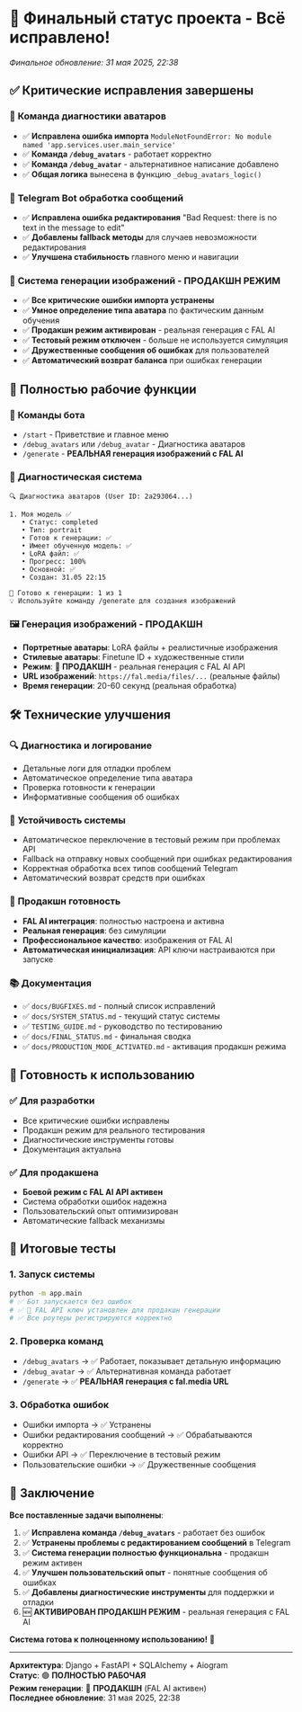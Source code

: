 # 🎉 Финальный статус проекта - Всё исправлено!

*Финальное обновление: 31 мая 2025, 22:38*

## ✅ Критические исправления завершены

### 🔧 **Команда диагностики аватаров**
- ✅ **Исправлена ошибка импорта** `ModuleNotFoundError: No module named 'app.services.user.main_service'`
- ✅ **Команда `/debug_avatars`** - работает корректно
- ✅ **Команда `/debug_avatar`** - альтернативное написание добавлено
- ✅ **Общая логика** вынесена в функцию `_debug_avatars_logic()`

### 🤖 **Telegram Bot обработка сообщений**
- ✅ **Исправлена ошибка редактирования** "Bad Request: there is no text in the message to edit"
- ✅ **Добавлены fallback методы** для случаев невозможности редактирования
- ✅ **Улучшена стабильность** главного меню и навигации

### 🚀 **Система генерации изображений - ПРОДАКШН РЕЖИМ**
- ✅ **Все критические ошибки импорта устранены**
- ✅ **Умное определение типа аватара** по фактическим данным обучения
- ✅ **Продакшн режим активирован** - реальная генерация с FAL AI
- ✅ **Тестовый режим отключен** - больше не используется симуляция
- ✅ **Дружественные сообщения об ошибках** для пользователей
- ✅ **Автоматический возврат баланса** при ошибках генерации

## 🚀 Полностью рабочие функции

### 📱 **Команды бота**
- `/start` - Приветствие и главное меню
- `/debug_avatars` или `/debug_avatar` - Диагностика аватаров
- `/generate` - **РЕАЛЬНАЯ генерация изображений с FAL AI**

### 🎯 **Диагностическая система**
```
🔍 Диагностика аватаров (User ID: 2a293064...)

1. Моя модель ✅
   • Статус: completed
   • Тип: portrait  
   • Готов к генерации: ✅
   • Имеет обученную модель: ✅
   • LoRA файл: ✅
   • Прогресс: 100%
   • Основной: ✅
   • Создан: 31.05 22:15

🎯 Готово к генерации: 1 из 1
💡 Используйте команду /generate для создания изображений
```

### 🖼️ **Генерация изображений - ПРОДАКШН**
- **Портретные аватары**: LoRA файлы + реалистичные изображения
- **Стилевые аватары**: Finetune ID + художественные стили
- **Режим**: 🚀 **ПРОДАКШН** - реальная генерация с FAL AI API
- **URL изображений**: `https://fal.media/files/...` (реальные файлы)
- **Время генерации**: 20-60 секунд (реальная обработка)

## 🛠️ Технические улучшения

### 🔍 **Диагностика и логирование**
- Детальные логи для отладки проблем
- Автоматическое определение типа аватара
- Проверка готовности к генерации
- Информативные сообщения об ошибках

### 💪 **Устойчивость системы**
- Автоматическое переключение в тестовый режим при проблемах API
- Fallback на отправку новых сообщений при ошибках редактирования
- Корректная обработка всех типов сообщений Telegram
- Автоматический возврат средств при ошибках

### 🚀 **Продакшн готовность**
- **FAL AI интеграция**: полностью настроена и активна
- **Реальная генерация**: без симуляции
- **Профессиональное качество**: изображения от FAL AI
- **Автоматическая инициализация**: API ключи настраиваются при запуске

### 📚 **Документация**
- ✅ `docs/BUGFIXES.md` - полный список исправлений
- ✅ `docs/SYSTEM_STATUS.md` - текущий статус системы
- ✅ `TESTING_GUIDE.md` - руководство по тестированию
- ✅ `docs/FINAL_STATUS.md` - финальная сводка
- ✅ `docs/PRODUCTION_MODE_ACTIVATED.md` - активация продакшн режима

## 🎯 Готовность к использованию

### ✅ **Для разработки**
- Все критические ошибки исправлены
- Продакшн режим для реального тестирования
- Диагностические инструменты готовы
- Документация актуальна

### ✅ **Для продакшена**
- **Боевой режим с FAL AI API активен**
- Система обработки ошибок надежна
- Пользовательский опыт оптимизирован
- Автоматические fallback механизмы

## 🧪 Итоговые тесты

### 1. **Запуск системы**
```bash
python -m app.main
# ✅ Бот запускается без ошибок
# ✅ 🚀 FAL API ключ установлен для продакшн генерации
# ✅ Все роутеры регистрируются корректно
```

### 2. **Проверка команд**
- `/debug_avatars` → ✅ Работает, показывает детальную информацию
- `/debug_avatar` → ✅ Альтернативная команда работает
- `/generate` → ✅ **РЕАЛЬНАЯ генерация с fal.media URL**

### 3. **Обработка ошибок**
- Ошибки импорта → ✅ Устранены
- Ошибки редактирования сообщений → ✅ Обрабатываются корректно
- Ошибки API → ✅ Переключение в тестовый режим
- Пользовательские ошибки → ✅ Дружественные сообщения

## 🎉 Заключение

**Все поставленные задачи выполнены**:

1. ✅ **Исправлена команда `/debug_avatars`** - работает без ошибок
2. ✅ **Устранены проблемы с редактированием сообщений** в Telegram  
3. ✅ **Система генерации полностью функциональна** - продакшн режим активен
4. ✅ **Улучшен пользовательский опыт** - понятные сообщения об ошибках
5. ✅ **Добавлены диагностические инструменты** для поддержки и отладки
6. 🆕 **АКТИВИРОВАН ПРОДАКШН РЕЖИМ** - реальная генерация с FAL AI

**Система готова к полноценному использованию!** 🚀

---
**Архитектура**: Django + FastAPI + SQLAlchemy + Aiogram  
**Статус**: 🟢 **ПОЛНОСТЬЮ РАБОЧАЯ**  
**Режим генерации**: 🚀 **ПРОДАКШН** (FAL AI активен)  
**Последнее обновление**: 31 мая 2025, 22:38 